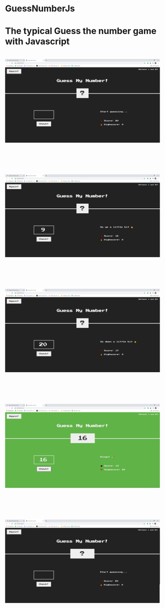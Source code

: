 # GuessNumberJs

<h1> The typical Guess the number game with Javascript <h1/>

![](https://github.com/MrHeadShok/GuessNumberJs/blob/main/Screenshots/1.PNG) 
<br/><br/><br/>

![](https://github.com/MrHeadShok/GuessNumberJs/blob/main/Screenshots/2.PNG) 
<br/><br/><br/>


![](https://github.com/MrHeadShok/GuessNumberJs/blob/main/Screenshots/3.PNG) 
<br/><br/><br/>


![](https://github.com/MrHeadShok/GuessNumberJs/blob/main/Screenshots/4.PNG) 
<br/><br/><br/>

![](https://github.com/MrHeadShok/GuessNumberJs/blob/main/Screenshots/5.PNG) 
<br/><br/><br/>
